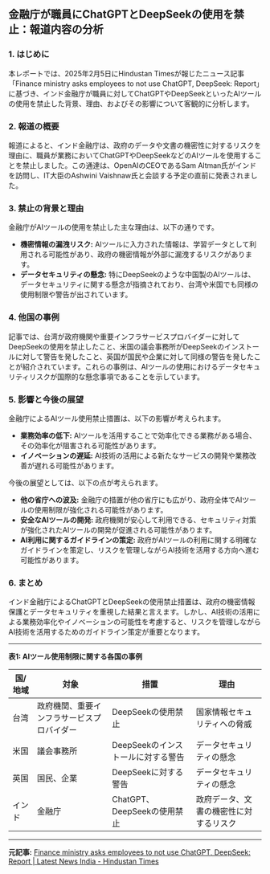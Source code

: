 ## 金融庁が職員にChatGPTとDeepSeekの使用を禁止：報道内容の分析

### 1. はじめに

本レポートでは、2025年2月5日にHindustan Timesが報じたニュース記事「Finance ministry asks employees to not use ChatGPT, DeepSeek: Report」に基づき、インド金融庁が職員に対してChatGPTやDeepSeekといったAIツールの使用を禁止した背景、理由、およびその影響について客観的に分析します。

### 2. 報道の概要

報道によると、インド金融庁は、政府のデータや文書の機密性に対するリスクを理由に、職員が業務においてChatGPTやDeepSeekなどのAIツールを使用することを禁止しました。この通達は、OpenAIのCEOであるSam Altman氏がインドを訪問し、IT大臣のAshwini Vaishnaw氏と会談する予定の直前に発表されました。

### 3. 禁止の背景と理由

金融庁がAIツールの使用を禁止した主な理由は、以下の通りです。

*   **機密情報の漏洩リスク:** AIツールに入力された情報は、学習データとして利用される可能性があり、政府の機密情報が外部に漏洩するリスクがあります。
*   **データセキュリティの懸念:** 特にDeepSeekのような中国製のAIツールは、データセキュリティに関する懸念が指摘されており、台湾や米国でも同様の使用制限や警告が出されています。

### 4. 他国の事例

記事では、台湾が政府機関や重要インフラサービスプロバイダーに対してDeepSeekの使用を禁止したこと、米国の議会事務所がDeepSeekのインストールに対して警告を発したこと、英国が国民や企業に対して同様の警告を発したことが紹介されています。これらの事例は、AIツールの使用におけるデータセキュリティリスクが国際的な懸念事項であることを示しています。

### 5. 影響と今後の展望

金融庁によるAIツール使用禁止措置は、以下の影響が考えられます。

*   **業務効率の低下:** AIツールを活用することで効率化できる業務がある場合、その効率化が阻害される可能性があります。
*   **イノベーションの遅延:** AI技術の活用による新たなサービスの開発や業務改善が遅れる可能性があります。

今後の展望としては、以下の点が考えられます。

*   **他の省庁への波及:** 金融庁の措置が他の省庁にも広がり、政府全体でAIツールの使用制限が強化される可能性があります。
*   **安全なAIツールの開発:** 政府機関が安心して利用できる、セキュリティ対策が強化されたAIツールの開発が促進される可能性があります。
*   **AI利用に関するガイドラインの策定:** 政府がAIツールの利用に関する明確なガイドラインを策定し、リスクを管理しながらAI技術を活用する方向へ進む可能性があります。

### 6. まとめ

インド金融庁によるChatGPTとDeepSeekの使用禁止措置は、政府の機密情報保護とデータセキュリティを重視した結果と言えます。しかし、AI技術の活用による業務効率化やイノベーションの可能性を考慮すると、リスクを管理しながらAI技術を活用するためのガイドライン策定が重要となります。

---

**表1: AIツール使用制限に関する各国の事例**

| 国/地域 | 対象 | 措置 | 理由 |
|---|---|---|---|
| 台湾 | 政府機関、重要インフラサービスプロバイダー | DeepSeekの使用禁止 | 国家情報セキュリティへの脅威 |
| 米国 | 議会事務所 | DeepSeekのインストールに対する警告 | データセキュリティの懸念 |
| 英国 | 国民、企業 | DeepSeekに対する警告 | データセキュリティの懸念 |
| インド | 金融庁 | ChatGPT、DeepSeekの使用禁止 | 政府データ、文書の機密性に対するリスク |

---


**元記事:** [Finance ministry asks employees to not use ChatGPT, DeepSeek: Report | Latest News India - Hindustan Times](https://www.hindustantimes.com/india-news/finance-ministry-asks-employees-to-not-use-chatgpt-deepseek-report-101738744011029.html)